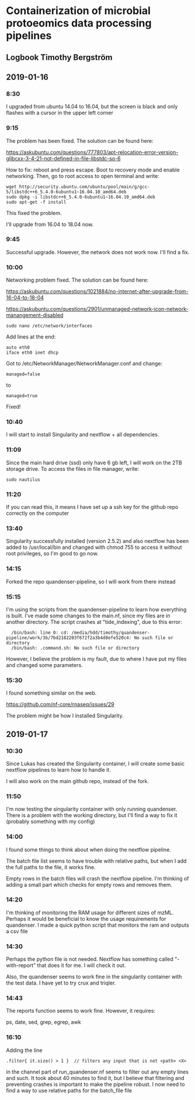 # Containerization of microbial protoeomics data processing pipelines

## Logbook Timothy Bergström


2019-01-16
----
### 8:30
I upgraded from ubuntu 14.04 to 16.04, but the screen is black and only flashes with a cursor in the upper left corner


### 9:15
The problem has been fixed. The solution can be found here: 

https://askubuntu.com/questions/777803/apt-relocation-error-version-glibcxx-3-4-21-not-defined-in-file-libstdc-so-6

How to fix: reboot and press escape. Boot to recovery mode and enable networking. Then, go to root access to open terminal and write:

	wget http://security.ubuntu.com/ubuntu/pool/main/g/gcc-5/libstdc++6_5.4.0-6ubuntu1~16.04.10_amd64.deb
	sudo dpkg -i libstdc++6_5.4.0-6ubuntu1~16.04.10_amd64.deb
	sudo apt-get -f install
	
This fixed the problem.

I'll upgrade from 16.04 to 18.04 now.


### 9:45
Successful upgrade. However, the network does not work now. I'll find a fix.


### 10:00
Networking problem fixed. The solution can be found here:

https://askubuntu.com/questions/1021884/no-internet-after-upgrade-from-16-04-to-18-04

https://askubuntu.com/questions/2901/unmanaged-network-icon-network-manangement-disabled


	sudo nano /etc/network/interfaces
	
Add lines at the end: 

	auto eth0
	iface eth0 inet dhcp
	
Got to /etc/NetworkManager/NetworkManager.conf and change:

	managed=false

to

	managed=true

Fixed!

### 10:40
I will start to install Singularity and nextflow + all dependencies.


### 11:09
Since the main hard drive (ssd) only have 6 gb left, I will work on the 2TB storage drive. To access the files in file manager, write:

	sudo nautilus


### 11:20
If you can read this, it means I have set up a ssh key for the github repo correctly on the computer


### 13:40
Singularity successfully installed (version 2.5.2) and also nextflow has been added to /usr/local/bin and changed with chmod 755 to access it without root privileges, so I'm good to go now.


### 14:15
Forked the repo quandenser-pipeline, so I will work from there instead


### 15:15
I'm using the scripts from the quandenser-pipeline to learn how everything is built.
I've made some changes to the main.nf, since my files are in another directory. The script crashes at "tide_indexing", due to this error:

	  /bin/bash: line 0: cd: /media/hdd/timothy/quandenser-pipeline/work/3b/7bd2182203f672f2a3b4d8efe520c4: No such file or directory
	  /bin/bash: .command.sh: No such file or directory

However, I believe the problem is my fault, due to where I have put my files and changed some parameters. 


### 15:30
I found something similar on the web.

https://github.com/nf-core/rnaseq/issues/29

The problem might be how I installed Singularity.


2019-01-17
----
### 10:30
Since Lukas has created the Singularity container, I will create some basic nextflow pipelines to learn how to handle it.

I will also work on the main github repo, instead of the fork.


### 11:50
I'm now testing the singularity container with only running quandenser. There is a problem with the working directory, but I'll find a way to fix it (probably something with my config)


### 14:00
I found some things to think about when doing the nextflow pipeline.

The batch file list seems to have trouble with relative paths, but when I add the full paths to the file, it works fine.

Empty rows in the batch files will crash the nextflow pipeline. I'm thinking of adding a small part which checks for empty rows and removes them.


### 14:20
I'm thinking of monitoring the RAM usage for different sizes of mzML. Perhaps it would be beneficial to know the usage requirements for quandenser. I made a quick python script that monitors the ram and outputs a csv file


### 14:30
Perhaps the python file is not needed. Nextflow has something called "-with-report" that does it for me. I will check it out.

Also, the quandenser seems to work fine in the singularity container with the test data. I have yet to try crux and triqler.


### 14:43
The reports function seems to work fine. However, it requires:

ps, date, sed, grep, egrep, awk


### 16:10
Adding the line

	.filter{ it.size() > 1 }  // filters any input that is not <path> <X>

in the channel part of run_quandenser.nf seems to filter out any empty lines and such. It took about 40 minutes to find it, but I believe that filtering and preventing crashes is important to make the pipeline robust. I now need to find a way to use relative paths for the batch_file file

